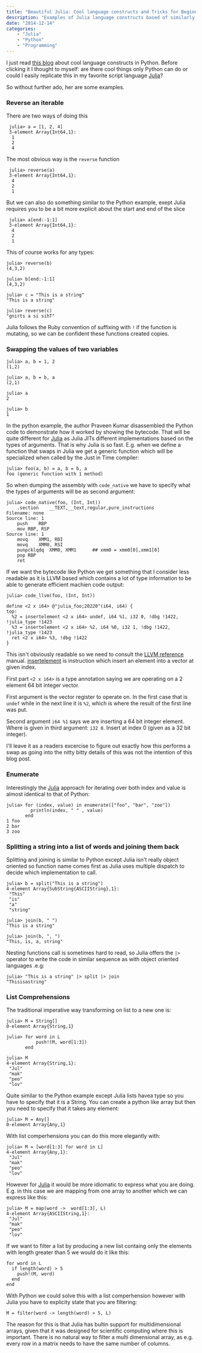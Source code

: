 ```yaml
---
title: "Beautiful Julia: Cool language constructs and Tricks for Beginners"
description: "Examples of Julia language constructs based of similarly named Python blog."
date: "2014-12-14"
categories: 
    - "Julia"
    - "Python"
    - "Programming"
---
```


I just read [this blog][pyblog] about cool language constructs in Python. Before clicking it I thought to myself: are there cool things only Python can do or could I easily replicate this in my favorite script language [Julia][julia]?

So without further ado, her are some examples.

### Reverse an iterable

There are two ways of doing this

     julia> a = [1, 2, 4]
     3-element Array{Int64,1}:
      1
      2
      4

The most obvious way is the `reverse` function

     julia> reverse(a)
     3-element Array{Int64,1}:
      4
      2
      1

But we can also do something similar to the Python example, exept Julia requires you to be a bit more explicit about the start and end of the slice

     julia> a[end:-1:1]
     3-element Array{Int64,1}:
      4
      2
      1

This of course works for any types:

    julia> reverse(b)
    (4,3,2)

    julia> b[end:-1:1]
    (4,3,2)

    julia> c = "This is a string"
    "This is a string"

    julia> reverse(c)
    "gnirts a si sihT"

Julia follows the Ruby convention of suffixing with `!` if the function is mutating, so we can be confident these functions created copies.

### Swapping the values of two variables

    julia> a, b = 1, 2
    (1,2)

    julia> a, b = b, a
    (2,1)

    julia> a
    2

    julia> b
    1

In the python example, the author Praveen Kumar disassembled the Python code to demonstrate how it worked by showing the bytecode. That will be quite different for [Julia][julia] as Julia JITs different implementations based on the types of arguments. That is why Julia is so fast. E.g. when we define a function that swaps in Julia we get a generic function which will be specialized when called by the Just in Time compiler:

    julia> foo(a, b) = a, b = b, a
    foo (generic function with 1 method)

So when dumping the assembly with `code_native` we have to specify what the types of arguments  will be as second argument:

    julia> code_native(foo, (Int, Int))
    	.section	__TEXT,__text,regular,pure_instructions
    Filename: none
    Source line: 1
    	push	RBP
    	mov	RBP, RSP
    Source line: 1
    	movq	XMM1, RDI
    	movq	XMM0, RSI
    	punpcklqdq	XMM0, XMM1      ## xmm0 = xmm0[0],xmm1[0]
    	pop	RBP
    	ret

If we want the bytecode like Python we get something that I consider less readable as it is LLVM based which contains a lot of type information to be able to generate efficient machien code output:

    julia> code_llvm(foo, (Int, Int))

    define <2 x i64> @"julia_foo;20220"(i64, i64) {
    top:
      %2 = insertelement <2 x i64> undef, i64 %1, i32 0, !dbg !1422, !julia_type !1423
      %3 = insertelement <2 x i64> %2, i64 %0, i32 1, !dbg !1422, !julia_type !1423
      ret <2 x i64> %3, !dbg !1422
    }

This isn't obviously readable so we need to consult the [LLVM reference][llvmref] manual. [insertelement][insertelem] is instruction which insert an element into a vector at given index. 

First part `<2 x i64>` is a type annotation saying we are operating on a 2 element 64 bit integer vector.
  
First argument is the vector register to operate on. In the first case that is `undef` while in the next line it is `%2`, which is where the result of the first line was put. 

Second argument `i64 %1` says we are inserting a 64 bit integer element. Where is given in third argument: `i32 0`. Insert at index 0 (given as a 32 bit integer).

I'll leave it as a readers excercise to figure out exactly how this performs a swap as going into the nitty bitty details of this was not the intention of this blog post.

### Enumerate

Interestingly the [Julia][julia] approach for iterating over both index and value is almost identical to that of Python:

    julia> for (index, value) in enumerate(["foo", "bar", "zoo"])
             println(index, " " , value)
           end
    1 foo
    2 bar
    3 zoo

### Splitting a string into a list of words and joining them back

Splitting and joining is similar to Python except Julia isn't really object oriented so function name comes first as Julia uses multiple dispatch to decide which implementation to call. 

    julia> b = split("This is a string")
    4-element Array{SubString{ASCIIString},1}:
     "This"  
     "is"    
     "a"     
     "string"

    julia> join(b, " ")
    "This is a string"

    julia> join(b, ", ")
    "This, is, a, string"

Nesting functions call is sometimes hard to read, so Julia offers the `|>` operator to write the code in similar sequence as with object oriented languages .e.g:

    julia> "This is a string" |> split |> join
    "Thisisastring"

### List Comprehensions

The traditional imperative way transforming on list to a new one is:

    julia> M = String[]
    0-element Array{String,1}

    julia> for word in L
               push!(M, word[1:3])
           end

    julia> M
    4-element Array{String,1}:
     "Jul"
     "mak"
     "peo"
     "lov"

Quite similar to the Python example except Julia lists havea type so you have to specify that it is a String. You can create a python like array but then you need to specify that it takes any element:

    julia> M = Any[]
    0-element Array{Any,1}

With list comperhensions you can do this more elegantly with:

    julia> M = [word[1:3] for word in L]
    4-element Array{Any,1}:
     "Jul"
     "mak"
     "peo"
     "lov"
     
However for [Julia][julia] it would be more idiomatic to express what you are doing. E.g. in this case we are mapping from one array to another which we can express like this:

    julia> M = map(word ->  word[1:3], L)
    4-element Array{ASCIIString,1}:
     "Jul"
     "mak"
     "peo"
     "lov"

If we want to filter a list by producing a new list containg only the elements with length greater than 5 we would do it like this:

    for word in L
      if length(word) > 5
        push!(M, word)
      end
    end
    
With Python we could solve this with a list comperhension however with Julia you have to explicity state that you are filtering:

    M = filter(word -> length(word) > 5, L)
    
The reason for this is that Julia has bultin support for multidimensional arrays, given that it was designed for scientific computing where this is important. There is no natural way to filter a multi dimensional array, as e.g. every row in a matrix needs to have the same number of columns.
  
[llvmref]: http://llvm.org/releases/2.6/docs/LangRef.html
[insertelem]: http://llvm.org/releases/2.6/docs/LangRef.html#i_insertelement
[pyblog]: http://www.hackerearth.com/notes/praveen97uma/beautiful-python-some-cool-language-constructs-and-tricks-for-beginners/
[julia]: http://julialang.org



